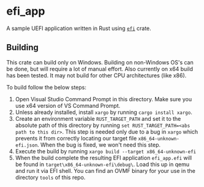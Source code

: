 # efi_app

A sample UEFI application written in Rust using [`efi`](https://github.com/gurry/efi) crate.

## Building

This crate can build only on Windows. Building on non-Windows OS's can be done, but will require a lot of manual effort. Also currently on x64 build has been tested. It may not build for other CPU architectures (like x86).

To build follow the below steps:

1. Open Visual Studio Command Prompt in this directory. Make sure you use x64 version of VS Command Prompt.
2. Unless already installed, install `xargo` by running `cargo install xargo`.
3. Create an environment variable `RUST_TARGET_PATH` and set it to the absolute path of this directory by running `set RUST_TARGET_PATH=<abs path to this dir>`. This step is needed only due to a bug in `xargo` which prevents it from correctly locating our target file `x86_64-unknown-efi.json`. When the bug is fixed, we won't need this step.
4. Execute the build by running `xargo build --target x86_64-unknown-efi`
5. When the build complete the resulting EFI application `efi_app.efi` will be found in `target\x86_64-unknown-efi\debug\`. Load this up in qemu and run it via EFI shell. You can find an OVMF binary for your use in the directory `tools` of this repo.

